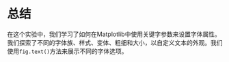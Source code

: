 # 总结

在这个实验中，我们学习了如何在Matplotlib中使用关键字参数来设置字体属性。我们探索了不同的字体族、样式、变体、粗细和大小，以自定义文本的外观。我们使用`fig.text()`方法来展示不同的字体选项。
